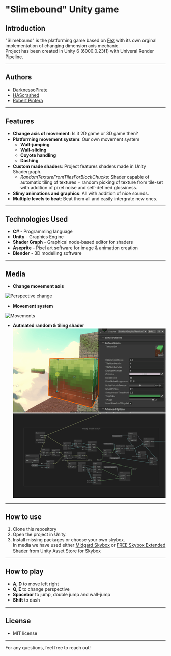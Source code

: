 # "Slimebound" Unity game 

## Introduction
"Slimebound" is the platforming game based on [Fez](https://store.steampowered.com/app/224760/FEZ/) with its own orginal implementation of changing dimension axis mechanic.     
Project has been created in Unity 6 (6000.0.23f1) with Univeral Render Pipeline.

---
## Authors
- [DarknessoPirate](https://github.com/DarknessoPirate)
- [HAScrashed](https://github.com/HAScrashed)
- [Robert Pintera](https://github.com/RobertPintera)

---
## Features
- **Change axis of movement**: Is it 2D game or 3D game then?
- **Platforming movement system**: Our own movement system
  - **Wall-jumping**
  - **Wall-sliding**
  - **Coyote handling**
  - **Dashing**
- **Custom made shaders**: Project features shaders made in Unity Shadergraph.
  - *RandomTextureFromTilesForBlockChucks*: Shader capable of automatic tiling of textures + random picking of texture from tile-set with addition of pixel noise and self-defined glossiness.
- **Slimy animations and graphics**: All with addition of nice sounds.
- **Multiple levels to beat**: Beat them all and easily intergrate new ones.

---
## Technologies Used
- **C#** - Programming language
- **Unity** - Graphics Engine
- **Shader Graph** - Graphical node-based editor for shaders
- **Aseprite** - Pixel art software for image & animation creation
- **Blender** - 3D modelling software
  
---
## Media
- **Change movement axis**
  
![Perspective change](Preview/3D-2D.gif)
- **Movement system**
  
![Movements](Preview/Movement.gif)
- **Autmated random & tiling shader**
![Shader Settings](Preview/Shader2.gif)
![Shader graph](Preview/Shader.gif)

---
## How to use
1. Clone this repository
2. Open the project in Unity.
3. Install missing packages or choose your own skybox.      
In media we have used either [Midgard Skybox](https://assetstore.unity.com/packages/2d/textures-materials/sky/midgard-skybox-273733?srsltid=AfmBOoqP3S140YyvE5kD8pIu3dOXUw68yvHKqdWrM8dp6tjdJhRuc4y8) or [FREE Skybox Extended Shader](https://assetstore.unity.com/packages/vfx/shaders/free-skybox-extended-shader-107400?srsltid=AfmBOopqa3qULnMYJAMo5BwzXAv2pAsBaOWTrvb94sIOsdTvnfDarZYf) from Unity Asset Store for Skybox

---
## How to play
- **A, D** to move left right
- **Q, E** to change perspective
- **Spacebar** to jump, double jump and wall-jump
- **Shift** to dash

---
## License
- MIT license

---
For any questions, feel free to reach out!
